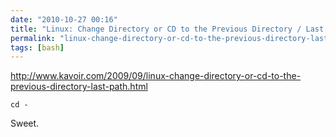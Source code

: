 ```yaml
---
date: "2010-10-27 00:16"
title: "Linux: Change Directory or CD to the Previous Directory / Last Path"
permalink: "linux-change-directory-or-cd-to-the-previous-directory-last-path"
tags: [bash]
---
```


http://www.kavoir.com/2009/09/linux-change-directory-or-cd-to-the-previous-directory-last-path.html

`cd -`

Sweet.
